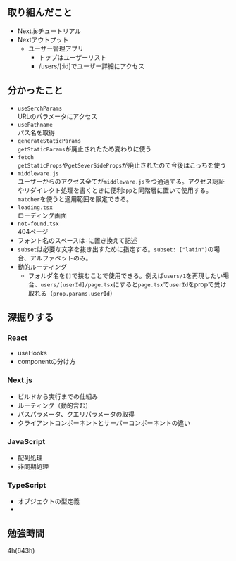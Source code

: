 ## 取り組んだこと
- Next.jsチュートリアル
- Nextアウトプット
  - ユーザー管理アプリ
    - トップはユーザーリスト
    - /users/[:id]でユーザー詳細にアクセス

## 分かったこと
- `useSerchParams`<br>URLのパラメータにアクセス
- `usePathname`<br>パス名を取得
- `generateStaticParams`<br>`getStaticParams`が廃止されたため変わりに使う
- `fetch`<br>`getStaticProps`や`getSeverSideProps`が廃止されたので今後はこっちを使う
- `middleware.js`<br>ユーザーからのアクセス全てが`middleware.js`をつ通過する。アクセス認証やリダイレクト処理を書くときに便利`app`と同階層に置いて使用する。`matcher`を使うと適用範囲を限定できる。
- `loading.tsx`<br>ローディング画面
- `not-found.tsx`<br>404ページ
- フォント名のスペースは`-`に置き換えて記述
- `subset`は必要な文字を抜き出すために指定する。`subset: ["latin"]`の場合、アルファベットのみ。
- 動的ルーティング
  - フォルダ名を`[]`で挟むことで使用できる。例えば`users/1`を再現したい場合、`users/[userId]/page.tsx`にすると`page.tsx`で`userId`をpropで受け取れる（`prop.params.userId`）

## 深掘りする
### React
- useHooks
- componentの分け方

### Next.js
- ビルドから実行までの仕組み
- ルーティング（動的含む）
- パスパラメータ、クエリパラメータの取得
- クライアントコンポーネントとサーバーコンポーネントの違い

### JavaScript
- 配列処理
- 非同期処理

### TypeScript
- オブジェクトの型定義
- 
## 勉強時間
4h(643h)